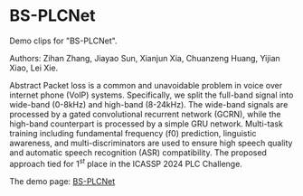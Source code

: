 # BS-PLCNet


Demo clips for "BS-PLCNet".

Authors:
Zihan Zhang, Jiayao Sun, Xianjun Xia, Chuanzeng Huang, Yijian Xiao, Lei Xie.

Abstract
Packet loss is a common and unavoidable problem in voice over internet phone (VoIP) systems. Specifically, we split the full-band signal into wide-band (0-8kHz) and high-band (8-24kHz). The wide-band signals are processed by a gated convolutional recurrent network (GCRN), while the high-band counterpart is processed by a simple GRU network. Multi-task training including fundamental frequency (f0) prediction, linguistic awareness, and multi-discriminators are used to ensure high speech quality and automatic speech recognition (ASR) compatibility. The proposed approach tied for $1^{st}$ place in the ICASSP 2024 PLC Challenge.

The demo page: [BS-PLCNet](https://zzhdzdz.github.io/BS-PLCNet/)
